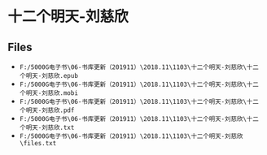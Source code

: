 # 十二个明天-刘慈欣

## Files

- `F:/5000G电子书\06-书库更新（201911）\2018.11\1103\十二个明天-刘慈欣\十二个明天-刘慈欣.epub`
- `F:/5000G电子书\06-书库更新（201911）\2018.11\1103\十二个明天-刘慈欣\十二个明天-刘慈欣.mobi`
- `F:/5000G电子书\06-书库更新（201911）\2018.11\1103\十二个明天-刘慈欣\十二个明天-刘慈欣.pdf`
- `F:/5000G电子书\06-书库更新（201911）\2018.11\1103\十二个明天-刘慈欣\十二个明天-刘慈欣.txt`
- `F:/5000G电子书\06-书库更新（201911）\2018.11\1103\十二个明天-刘慈欣\files.txt`
